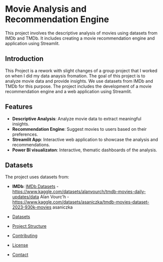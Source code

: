 # Movie Analysis and Recommendation Engine

This project involves the descriptive analysis of movies using datasets from IMDb and TMDb. It includes creating a movie recommendation engine and application using Streamlit.


## Introduction

This Project is a rework with slight changes of a group project that I worked on when I did my data anaysis fromation.
The goal of this project is to analyze movie data and provide insights. We use datasets from IMDb and TMDb for this purpose. The project includes the development of a movie recommendation engine and a web application using Streamlit.

## Features

- **Descriptive Analysis**: Analyze movie data to extract meaningful insights.
- **Recommendation Engine**: Suggest movies to users based on their preferences.
- **Streamlit App**: Interactive web application to showcase the analysis and recommendations.
- **Power BI visualizaton**: Interactive, thematic dashboards of the analysis. 

## Datasets

The project uses datasets from:
- **IMDb**: [IMDb Datasets](https://www.imdb.com/interfaces/)
-https://www.kaggle.com/datasets/alanvourch/tmdb-movies-daily-updates/data  Alan Vourc'h
-https://www.kaggle.com/datasets/asaniczka/tmdb-movies-dataset-2023-930k-movies  asaniczka

- [Datasets](#datasets)
- [Project Structure](#project-structure)
- [Contributing](#contributing)
- [License](#license)
- [Contact](#contact)


